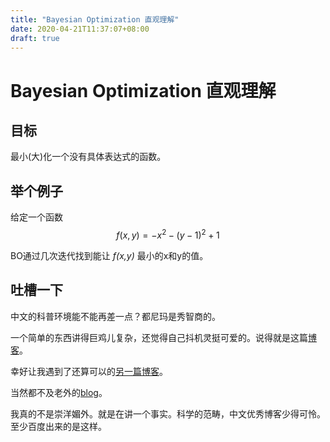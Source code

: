 ```yaml
---
title: "Bayesian Optimization 直观理解"
date: 2020-04-21T11:37:07+08:00
draft: true
---
```


# Bayesian Optimization 直观理解

## 目标

最小(大)化一个没有具体表达式的函数。

## 举个例子

给定一个函数
$$
f(x,y) = -x^2 - (y-1)^2 +1
$$


BO通过几次迭代找到能让 *f(x,y)* 最小的x和y的值。

## 吐槽一下

中文的科普环境能不能再差一点？都尼玛是秀智商的。

一个简单的东西讲得巨鸡儿复杂，还觉得自己抖机灵挺可爱的。说得就是这篇[博客](https://zhuanlan.zhihu.com/p/76269142)。

幸好让我遇到了还算可以的[另一篇博客](https://zhuanlan.zhihu.com/p/119442817)。

当然都不及老外的[blog](https://mlconf.com/blog/lets-talk-bayesian-optimization/)。

我真的不是崇洋媚外。就是在讲一个事实。科学的范畴，中文优秀博客少得可怜。至少百度出来的是这样。